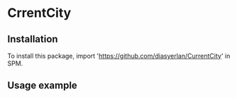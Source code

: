 # CrrentCity
## Installation

To install this package, import 'https://github.com/diasyerlan/CurrentCity' in SPM.

## Usage example
